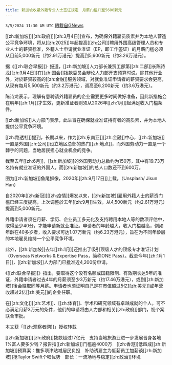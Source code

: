 ```yaml
---
title: 新加坡收紧外籍专业人士签证规定　月薪门槛升至5600新元
---
```

`3/5/2024 11:30 AM UTC` [轉載自GNews](https://gnews.org/articles/2367001)

[[zh:新加坡]][[zh:政府]][[zh:3月4日]]宣布，为确保外籍雇员质素并为本地人营造公平竞争环境，将从[[zh:2025]]年起提高[[zh:公司]]聘用外国高级管理人员和专业人士的薪资标准，外籍人士申请就业准证（EP，即工作签证）的月薪门槛必须从目前5,000新元（约2.91万港元）提高到5,600新元（约3.26万港元）。

据《[[zh:联合早报]]》报道，[[zh:新加坡]]人力部长兼贸工部第[[zh:二部]]长陈诗龙[[zh:3月4日]]在[[zh:国会]]拨款委员会辩论人力部开支预算时说，除其他行业外，对於薪资较高的[[zh:金融]]服务领域，对就业准证申请者的薪资要求会更高，从现有每月5,500新元（约3.2万港元），调高至6,200新元（约3.6万港元）。

陈诗龙表示，理解有意聘请外籍雇员的企业需要更多时间做好准备，因此新措施会在明年[[zh:1月]]才生效，更新准证者则须从2026年[[zh:1月]]起满足收入门槛条件。

[[zh:新加坡]]人力部门表示，此举旨在确保就业准证持有者的高质素，并为本地人提供公平竞争环境。

[[zh:路透社]]提到，长期以来，作为[[zh:东南亚]][[zh:金融]]中心，[[zh:新加坡]]一直是外国[[zh:公司]]设立地区总部的热门[[zh:地点]]，而外国劳动力一直是一个棘手的问题，当地居民担心就业机会的竞争。

截至去年[[zh:6月]]，[[zh:新加坡]]的外国劳动力总数约为150万，其中有19.73万名持有就业准证的外国人，而[[zh:新加坡]]的总人口数还不到600万。

图为[[zh:新加坡]]鱼尾狮像，2020年[[zh:9月17日]]上载。（Unsplash/ Jisun Han）

自2020年[[zh:新冠]][[zh:疫情]]爆发以来，[[zh:新加坡]]雇用外籍人士的薪资门槛已经三度提高，上次调整於去年[[zh:9月]]生效，从4,500新元（约2.61万港元）提高到5,000新元。

外籍申请者须在月薪、学历、企业员工多元化及支持聘用本地人等的数项评估中，取得至少40分，才能申请新就业准证。申请者的年龄越大，收入门槛越高，例如年龄在40多岁者，收入要求可达1.07万新元（约6.23万港元），旨在为不同年龄层的本地雇员维持一个公平竞争环境。

此外，[[zh:新加坡]]去年[[zh:1月]]还推出了吸引顶级人才的顶级专才准证计划（Overseas Networks & Expertise Pass，简称ONE Pass）。截至今年[[zh:1月1日]]，[[zh:新加坡]]人力部门已批准近4,200份申请。

《[[zh:联合早报]]》指出，要取得这个没有名额或国籍限制、有效期长达5年的准证，外籍申请者过去4年的月薪须至少3万新元（约17.46万港元），或到[[zh:新加坡]]後会赚取同等月薪。申请者也须证明自己是在市值超过5亿[[zh:美元]]或年营收超过2亿[[zh:美元]]的企业任职。

在[[zh:文化]][[zh:艺术]]、[[zh:体育]]、学术和研究领域有卓越成就的个人，可不必满足月薪3万元的条件，他们的申请将由人力部和相关[[zh:政府]]部门，视个案联合审批。

本文获「[[zh:观察者网]]」授权转载

[[zh:新加坡]][[zh:政府]]拨款超过17亿元　支持当地旅游业进一步发展晋身各地1%富人要多少钱？报告指[[zh:新加坡]]门槛逾4000万　[[zh:香港]]低四成[[zh:新加坡]]预算案：推多项津贴减居民负担　补助诱雇主为低薪员工加薪谈[[zh:新加坡]]抢Taylor Swift个唱优势　部长：一流场地与稳定[[zh:政治]]环境
